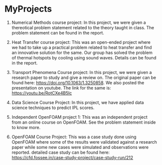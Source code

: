 # MyProjects
1) Numerical Methods course project:
In this project, we were given a thereotical problem statement related to the theory taught in class. The problem statement can be found in the report.

2) Heat Transfer course project: This was an open-ended project where we had to take up a practical problem related to heat transfer and find an innovative solution for the same. Our group has solved the problem of thermal hotspots by cooling using sound waves. Details can be found in the report.

3) Transport Phenomena Course project: In this project, we were given a research paper to study and give a review on. The original paper can be found here: https://doi.org/10.1063/1.3250858. We also posted the presentation on youtube. The link for the same is: https://youtu.be/RotCXe4B5Ic 

4) Data Science Course Project: In this project, we have applied data science techniques to predict IPL scores.

5) Independent OpenFOAM project 1: This was an independent project from an online course on OpenFOAM. See the problem statement inside to know more.

6) OpenFOAM Course Project: This was a case study done using OpenFOAM where some of the results were validated against a research paper while some new cases were simulated and observations were reported. detailed case study can be found here: https://cfd.fossee.in/case-study-project/case-study-run/212 
